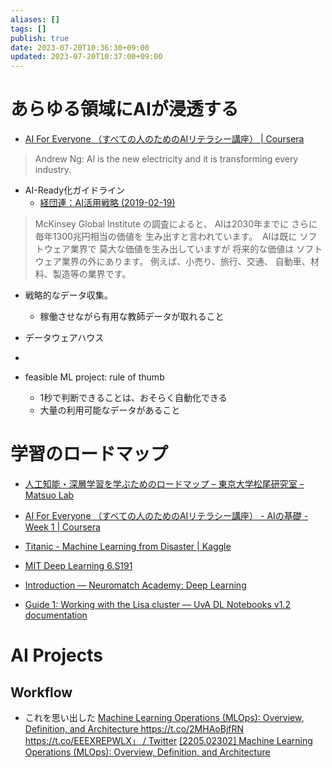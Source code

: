 ```yaml
---
aliases: []
tags: []
publish: true
date: 2023-07-20T10:36:30+09:00
updated: 2023-07-20T10:37:00+09:00
---
```


# あらゆる領域にAIが浸透する
- [AI For Everyone （すべての人のためのAIリテラシー講座） \| Coursera](https://www.coursera.org/learn/ai-for-everyone-ja)
> 	Andrew Ng: AI is the new electricity and it is transforming every industry. 

- AI-Ready化ガイドライン
	- [経団連：AI活用戦略 \(2019\-02\-19\)](https://www.keidanren.or.jp/policy/2019/013.html)

> McKinsey Global Institute の調査によると、 AIは2030年までに さらに毎年1300兆円相当の価値を 生み出すと言われています。 
> AIは既に ソフトウェア業界で 莫大な価値を生み出していますが 将来的な価値は ソフトウェア業界の外にあります。 例えば、小売り、旅行、交通、 自動車、材料、製造等の業界です。

- 戦略的なデータ収集。
	- 稼働させながら有用な教師データが取れること
- データウェアハウス
- 

- feasible ML project: rule of thumb
	- 1秒で判断できることは、おそらく自動化できる
	- 大量の利用可能なデータがあること

# 学習のロードマップ
- [人工知能・深層学習を学ぶためのロードマップ – 東京大学松尾研究室 – Matsuo Lab](https://weblab.t.u-tokyo.ac.jp/%E4%BA%BA%E5%B7%A5%E7%9F%A5%E8%83%BD%E3%83%BB%E6%B7%B1%E5%B1%A4%E5%AD%A6%E7%BF%92%E3%82%92%E5%AD%A6%E3%81%B6%E3%81%9F%E3%82%81%E3%81%AE%E3%83%AD%E3%83%BC%E3%83%89%E3%83%9E%E3%83%83%E3%83%97/#title_2_a)

- [AI For Everyone （すべての人のためのAIリテラシー講座） \- AIの基礎 \- Week 1 \| Coursera](https://www.coursera.org/learn/ai-for-everyone-ja/home/week/1)
- [Titanic \- Machine Learning from Disaster \| Kaggle](https://www.kaggle.com/c/titanic)
- [MIT Deep Learning 6\.S191](http://introtodeeplearning.com/)

- [Introduction — Neuromatch Academy: Deep Learning](https://deeplearning.neuromatch.io/tutorials/intro.html)
- [Guide 1: Working with the Lisa cluster — UvA DL Notebooks v1\.2 documentation](https://uvadlc-notebooks.readthedocs.io/en/latest/tutorial_notebooks/tutorial1/Lisa_Cluster.html)

# AI Projects 
## Workflow

- これを思い出した
[Machine Learning Operations \(MLOps\): Overview, Definition, and Architecture https://t\.co/2MHAoBjfRN https://t\.co/EEEXREPWLX」 / Twitter](https://twitter.com/suzatweet/status/1545685140822687746/photo/1)
[\[2205\.02302\] Machine Learning Operations \(MLOps\): Overview, Definition, and Architecture](https://arxiv.org/abs/2205.02302)
